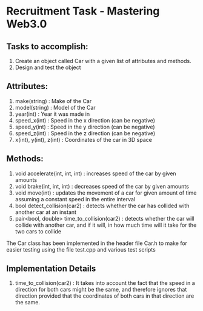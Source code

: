 # Recruitment Task - Mastering Web3.0

## Tasks to accomplish:
1. Create an object called Car with a given list of attributes and methods.
2. Design and test the object

## Attributes:
1. make(string) : Make of the Car
2. model(string) : Model of the Car
3. year(int) : Year it was made in
4. speed_x(int) : Speed in the x direction (can be negative)
5. speed_y(int) : Speed in the y direction (can be negative)
6. speed_z(int) : Speed in the z direction (can be negative)
7. x(int), y(int), z(int) : Coordinates of the car in 3D space

## Methods:
1. void accelerate(int, int, int) : increases speed of the car by given amounts
2. void brake(int, int, int) : decreases speed of the car by given amounts
3. void move(int) : updates the movement of a car for given amount of time assuming a constant speed in the entire interval
4. bool detect_collision(car2) : detects whether the car has collided with another car at an instant
5. pair<bool, double> time_to_collision(car2) : detects whether the car will collide with another car, and if it will, in how much time will it take for the two cars to collide

The Car class has been implemented in the header file Car.h to make for easier testing using the file test.cpp and various test scripts

## Implementation Details
1. time_to_collision(car2) : It takes into account the fact that the speed in a direction for both cars might be the same, and therefore ignores that direction provided that the coordinates of both cars in that direction are the same. 